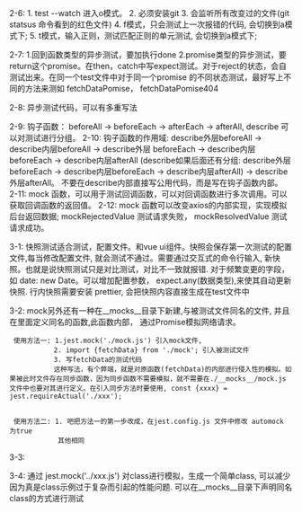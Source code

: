 2-6: 1. test --watch 进入o模式。
     2. 必须安装git
     3. 会监听所有改变过的文件(git statsus 命令看到的红色文件)
     4. f模式，只会测试上一次报错的代码, 会切换到a模式下;
     5. t模式，输入正则，测试匹配正则的单元测试, 会切换到a模式下;

2-7: 1.回到函数类型的异步测试，要加执行done
     2.promise类型的异步测试，要return这个promise。在then，catch中写expect测试。对于reject的状态，会自测试出来。在同一个test文件中对于同一个promise 的不同状态测试，最好写上不同的方法来测如
     fetchDataPomise， fetchDataPomise404

2-8: 异步测试代码，可以有多重写法

2-9: 钩子函数： beforeAll -> beforeEach -> afterEach -> afterAll,
        describe 可以对测试进行分组。
2-10: 钩子函数的作用域: describe外层beforeAll -> describe内层beforeAll -> describe外层               beforeEach -> describe内层beforeEach -> describe内层afterAll (describe如果后面还有分组:        describe外层beforeEach -> describe内层beforeEach -> describe内层afterAll) -> describe        外层afterAll。
      不要在describe内部直接写公用代码，而是写在钩子函数内部。
2-11: mock 函数，可以用于测试回调函数，可以对回调函数进行多次调用。可以获取回调函数的返回值。
2-12: mock 函数可以改变axios的内部实现，实现模拟后台返回数据; mockRejectedValue 测试请求失败，
      mockResolvedValue 测试请求成功。    


3-1: 快照测试适合测试，配置文件。和vue ui组件。快照会保存第一次测试的配置
     文件,每当修改配置文件, 就会测试不通过。需要通过交互式的命令行输入,
     新快照。也就是说快照测试只是对比测试，对比不一致就报错.
     对于频繁变更的字段，如 date: new Date。可以增加配置参数，
     expect.any(数据类型),来使其自动更新快照.
     行内快照需要安装 prettier, 会把快照内容直接生成在test文件中

3-2: mock另外还有一种在__mocks__目录下新建,与被测试文件同名的文件, 并且在里面定义同名的函数,此函数内部，
     通过Promise模拟网络请求。

     使用方法一: 1.jest.mock('./mock.js') 引入mock文件, 
               2. import {fetchData} from './mock'; 引入被测试文件
               3. 写fetchData的测试代码
               这种写法，有个弊端，就是对原函数(fetchData)的内部进行侵入性的模拟。如果被此时文件存在同步函数，因为同步函数不需要模拟，就不需要在./__mocks__/mock.js文件中也要对其进行定义。在引入同步方法时要使用, const {xxxx} = jest.requireActual('./xxx');
                

     使用方法二: 1. 吧把方法一的第一步改成，在jest.config.js 文件中修改 automock 为true
                其他相同
3-3:

3-4: 通过 jest.mock('../xxx.js') 对class进行模拟，生成一个简单class,     可以减少因为真是class示例过于复杂而引起的性能问题. 
     可以在__mocks__目录下声明同名class的方式进行测试